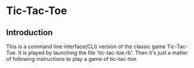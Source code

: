Tic-Tac-Toe
===========

## Introduction
This is a command line interface(CLI) version of the classic game Tic-Tac-Toe.
It is played by launching the file 'tic-tac-toe.rb'. Then it's just a matter of following instructions to play a game of tic-tac-toe.